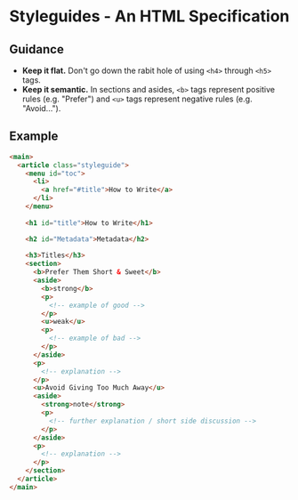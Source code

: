 # Styleguides - An HTML Specification

## Guidance

- __Keep it flat.__ Don't go down the rabit hole of using `<h4>` through `<h5>` tags.
- __Keep it semantic.__ In sections and asides, `<b>` tags represent positive rules
  (e.g. "Prefer") and `<u>` tags represent negative rules (e.g. "Avoid...").


## Example

```html
<main>
  <article class="styleguide">
    <menu id="toc">
      <li>
        <a href="#title">How to Write</a>
      </li>
    </menu>
    
    <h1 id="title">How to Write</h1> 

    <h2 id="Metadata">Metadata</h2> 
    
    <h3>Titles</h3>
    <section>
      <b>Prefer Them Short & Sweet</b>
      <aside>
        <b>strong</b>
        <p>
          <!-- example of good -->
        </p>
        <u>weak</u>
        <p>
          <!-- example of bad -->
        </p>        
      </aside>
      <p>
        <!-- explanation -->
      </p>
      <u>Avoid Giving Too Much Away</u>
      <aside>
        <strong>note</strong>
        <p>
          <!-- further explanation / short side discussion -->
        </p>
      </aside>
      <p>
        <!-- explanation -->
      </p>
    </section>
  </article>
</main>
```

